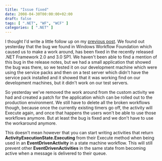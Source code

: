 ```yaml
---
title: "Issue fixed"
date: 2008-04-30T00:00:00+02:00
draft: false
tags: [ ".NET", "WF", "WCF" ]
categories: [ ".NET" ]
---
```


I thought I'd write a little follow up on my [previous post](http://blogs.infosupport.com/blogs/jonathan/archive/2008/04/28/State-machine-workflows.aspx). We found out yesterday that the bug we found in Windows Workflow Foundation which caused us to make a work around, has been fixed in the recently released .NET Framework 2.0 and 3.0 SP1\. We haven't been able to find a mention of this bug in the release notes, but we had a small application that showed the bug was there, so we tested it on our development machine which were using the service packs and then on a test server which didn't have the service pack installed and it showed that it was working find on our development machines, but it didn't work on our test servers.

So yesterday we've removed the work around from the custom activity we had and created a patch for the application which can be rolled out to the production environment. We still have to delete all the broken workflows though, because once the currently existing timers go off, the activity will Execute again, and once that happens the users won't be able to use those workflows anymore. But at least the bug is fixed and we don't have to use the workaround anymore.

This doesn't mean however that you can start writing activities that return **ActivityExecutionState.Executing** from their Execute method when being used in an **EventDrivenActivity** in a state machine workflow. This will still prevent other **EventDrivenActivities** in the same state from becoming active when a message is delivered to their queue.